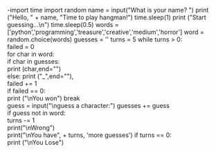 -import time
import random
name = input("What is your name? ")
print ("Hello, " + name, "Time to play hangman!")
time.sleep(1)
print ("Start guessing...\n")
time.sleep(0.5)
words = ['python','programming','treasure','creative','medium','horror']
word = random.choice(words)
guesses = ''
turns = 5
while turns > 0:         
    failed = 0             
    for char in word:      
        if char in guesses:    
            print (char,end="")    
        else:
            print ("_",end=""),     
            failed += 1    
    if failed == 0:        
        print ("\nYou won") 
        break              
    guess = input("\nguess a character:") 
    guesses += guess                    
    if guess not in word:  
        turns -= 1        
        print("\nWrong")    
        print("\nYou have", + turns, 'more guesses') 
        if turns == 0:           
            print ("\nYou Lose")
